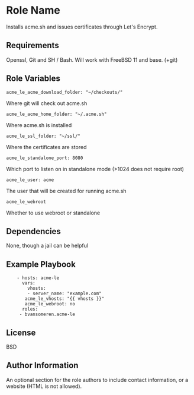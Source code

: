 Role Name
=========

Installs acme.sh and issues certificates through Let's Encrypt.

Requirements
------------

Openssl, Git and SH / Bash. Will work with FreeBSD 11 and base. (+git)

Role Variables
--------------

```
acme_le_acme_download_folder: "~/checkouts/"
```  

Where git will check out acme.sh

```
acme_le_acme_home_folder: "~/.acme.sh"
```  

Where acme.sh is installed

```
acme_le_ssl_folder: "~/ssl/"
```

Where the certificates are stored

```
acme_le_standalone_port: 8080
```

Which port to listen on in standalone mode (>1024 does not require root)  

```
acme_le_user: acme
```

The user that will be created for running acme.sh

```
acme_le_webroot
```

Whether to use webroot or standalone

Dependencies
------------

None, though a jail can be helpful

Example Playbook
----------------


		- hosts: acme-le
  	  	  vars:
  	  	    vhosts:
  	  	    - server_name: "example.com"
           acme_le_vhosts: "{{ vhosts }}"
           acme_le_webroot: no
  		  roles:
         - bvansomeren.acme-le

License
-------

BSD

Author Information
------------------

An optional section for the role authors to include contact information, or a website (HTML is not allowed).
